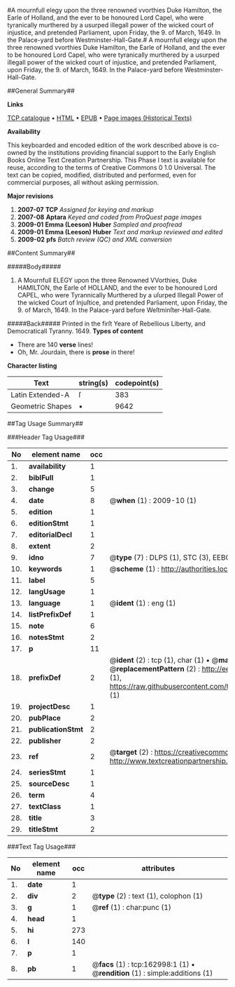 #A mournfull elegy upon the three renowned vvorthies Duke Hamilton, the Earle of Holland, and the ever to be honoured Lord Capel, who were tyranically murthered by a usurped illegall power of the wicked court of injustice, and pretended Parliament, upon Friday, the 9. of March, 1649. In the Palace-yard before Westminster-Hall-Gate.#
A mournfull elegy upon the three renowned vvorthies Duke Hamilton, the Earle of Holland, and the ever to be honoured Lord Capel, who were tyranically murthered by a usurped illegall power of the wicked court of injustice, and pretended Parliament, upon Friday, the 9. of March, 1649. In the Palace-yard before Westminster-Hall-Gate.

##General Summary##

**Links**

[TCP catalogue](http://www.ota.ox.ac.uk/tcp/)  • 
[HTML](http://tei.it.ox.ac.uk/tcp/Texts-HTML/free/A89/A89400.html)  • 
[EPUB](http://tei.it.ox.ac.uk/tcp/Texts-EPUB/free/A89/A89400.epub) • 
[Page images (Historical Texts)](https://data.historicaltexts.jisc.ac.uk/view?pubId=eebo-99869799e&pageId=eebo-99869799e-162998-1)

**Availability**

This keyboarded and encoded edition of the
	       work described above is co-owned by the institutions
	       providing financial support to the Early English Books
	       Online Text Creation Partnership. This Phase I text is
	       available for reuse, according to the terms of Creative
	       Commons 0 1.0 Universal. The text can be copied,
	       modified, distributed and performed, even for
	       commercial purposes, all without asking permission.

**Major revisions**

1. __2007-07__ __TCP__ *Assigned for keying and markup*
1. __2007-08__ __Aptara__ *Keyed and coded from ProQuest page images*
1. __2009-01__ __Emma (Leeson) Huber__ *Sampled and proofread*
1. __2009-01__ __Emma (Leeson) Huber__ *Text and markup reviewed and edited*
1. __2009-02__ __pfs__ *Batch review (QC) and XML conversion*

##Content Summary##

#####Body#####

1. A Mournfull ELEGY upon the three Renowned VVorthies, Duke HAMILTON, the
Earle of HOLLAND, and the ever to be honoured Lord CAPEL, who were Tyrannically Murthered by a uſurped Illegall
Power of the wicked Court of Injuſtice, and pretended Parliament, upon Friday, the 9. of March, 1649. In the Palace-yard before Weſtminſter-Hall-Gate.

#####Back#####
Printed in the firſt Yeare of Rebellious Liberty, and Democraticall Tyranny. 1649.
**Types of content**

  * There are 140 **verse** lines!
  * Oh, Mr. Jourdain, there is **prose** in there!

**Character listing**


|Text|string(s)|codepoint(s)|
|---|---|---|
|Latin Extended-A|ſ|383|
|Geometric Shapes|▪|9642|

##Tag Usage Summary##

###Header Tag Usage###

|No|element name|occ|attributes|
|---|---|---|---|
|1.|__availability__|1||
|2.|__biblFull__|1||
|3.|__change__|5||
|4.|__date__|8| @__when__ (1) : 2009-10 (1)|
|5.|__edition__|1||
|6.|__editionStmt__|1||
|7.|__editorialDecl__|1||
|8.|__extent__|2||
|9.|__idno__|7| @__type__ (7) : DLPS (1), STC (3), EEBO-CITATION (1), PROQUEST (1), VID (1)|
|10.|__keywords__|1| @__scheme__ (1) : http://authorities.loc.gov/ (1)|
|11.|__label__|5||
|12.|__langUsage__|1||
|13.|__language__|1| @__ident__ (1) : eng (1)|
|14.|__listPrefixDef__|1||
|15.|__note__|6||
|16.|__notesStmt__|2||
|17.|__p__|11||
|18.|__prefixDef__|2| @__ident__ (2) : tcp (1), char (1)  •  @__matchPattern__ (2) : ([0-9\-]+):([0-9IVX]+) (1), (.+) (1)  •  @__replacementPattern__ (2) : http://eebo.chadwyck.com/downloadtiff?vid=$1&page=$2 (1), https://raw.githubusercontent.com/textcreationpartnership/Texts/master/tcpchars.xml#$1 (1)|
|19.|__projectDesc__|1||
|20.|__pubPlace__|2||
|21.|__publicationStmt__|2||
|22.|__publisher__|2||
|23.|__ref__|2| @__target__ (2) : https://creativecommons.org/publicdomain/zero/1.0/ (1), http://www.textcreationpartnership.org/docs/. (1)|
|24.|__seriesStmt__|1||
|25.|__sourceDesc__|1||
|26.|__term__|4||
|27.|__textClass__|1||
|28.|__title__|3||
|29.|__titleStmt__|2||


###Text Tag Usage###

|No|element name|occ|attributes|
|---|---|---|---|
|1.|__date__|1||
|2.|__div__|2| @__type__ (2) : text (1), colophon (1)|
|3.|__g__|1| @__ref__ (1) : char:punc (1)|
|4.|__head__|1||
|5.|__hi__|273||
|6.|__l__|140||
|7.|__p__|1||
|8.|__pb__|1| @__facs__ (1) : tcp:162998:1 (1)  •  @__rendition__ (1) : simple:additions (1)|
